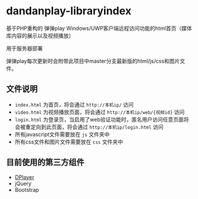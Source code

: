 # dandanplay-libraryindex

基于PHP重构的 弹弹play Windows/UWP客户端远程访问功能的html首页（媒体库内容的展示以及视频播放）

用于服务器部署

弹弹play每次更新时会附带此项目中master分支最新版的html/js/css和图片文件。

## 文件说明

* `index.html` 为首页，将会通过 `http://本机ip/` 访问
* `video.html` 为视频播放页面，将会通过 `http://本机ip/web/{视频id}` 访问
* `login.html` 为登录页，当启用了web验证功能时，匿名用户访问任意页面将会被重定向到此页面，将会通过 `http://本机ip/login.html` 访问
* 所有javascript文件需要放在 `js` 文件夹中
* 所有css文件和图片文件需要放在 `css` 文件夹中


## 目前使用的第三方组件

* [DPlayer](https://github.com/MoePlayer/DPlayer)
* jQuery
* Bootstrap